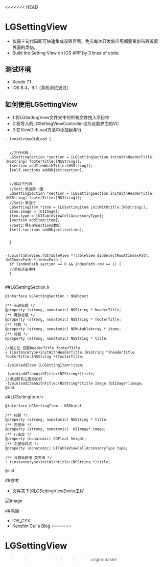 <<<<<<< HEAD
# LGSettingView
  * 仅需三句代码即可快速集成设置界面，免去每次开发新应用都要重新布置设置界面的烦恼。
  * Build the Setting View on iOS APP by 3 lines of code.

## 测试环境
  * Xcode 7.1
  * iOS 8.4，9.1（真机测试通过）
  
## 如何使用LGSettingView
  * 1.将LGSettingView文件夹中的所有文件拽入项目中
  * 2.将导入的LGSettingViewController设为设置界面的VC  
  * 3.在ViewDidLoad方法中添加组与行

```
- (void)viewDidLoad {

  
  //三行代码：
  LGSettingSection *section = [LGSettingSection initWithHeaderTitle:[NSString] footerTitle:[NSString]];
  [section addItemWithTitle:[NSString]];
  [self.sections addObject:section];
  
  
  //或以下代码：
  //Set1:添加第一组
  LGSettingSection *section = [LGSettingSection initWithHeaderTitle:[NSString] footerTitle:[NSString]];
  //Set2:添加行
  LGSettingItem *item = [LGSettingItem initWithtitle:[NSString]];
  item.image = [UIImage];
  item.type = [UITableViewCellAccessoryType];
  [section addItem:item];
  //Set3:保存到sections数组
  [self.sections addObject:section];
  
  
  }
  
  
-(void)tableView:(UITableView *)tableView didSelectRowAtIndexPath:(NSIndexPath *)indexPath {
  if (indexPath.section == 0 && indexPath.row == 1) {
  //添加点击事件
  }
  
```
  
  
##LGSettingSection.h
```
@interface LGSettingSection : NSObject

/** 头部标题 */
@property (strong, nonatomic) NSString * headerTitle;
/** 尾部标题 */
@property (strong, nonatomic) NSString * footerTitle;
/** 行数 */
@property (strong, nonatomic) NSMutableArray * items;
/** 标题 */
@property (strong, nonatomic) NSString * title;

//类方法 设置headerTitle footerTitle
+ (instancetype)initWithHeaderTitle:(NSString *)headerTitle footerTitle:(NSString *)footerTitle;

-(void)addItem:(LGSettingItem*)item;

-(void)addItemWithTitle:(NSString*)title;
//添加带有左图标的行
-(void)addItemWithTitle:(NSString*)title Image:(UIImage*)image;
@end
```
##LGSettingItem.h
```
@interface LGSettingItem : NSObject

/** 标题 */
@property (strong, nonatomic) NSString * title;
/** 左图标 */
@property (strong, nonatomic)  UIImage* image;
/** 行高度 */
@property (nonatomic) CGFloat height;
/** 右图标样式 */
@property (nonatomic) UITableViewCellAccessoryType type;

/** 设置标题值 类方法 */
+ (instancetype)initWithtitle:(NSString *)title;

@end

```
##参考

  * 文件夹下的LGSettingViewDemo工程
    
![image](https://github.com/LiGoEX/LGSettingView/blob/master/screenshots/screenshots.png)

##鸣谢
  * iOS_CYX 
  * Kenshin Cui's Blog
=======
# LGSettingView
>>>>>>> origin/master

